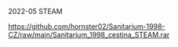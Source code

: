 2022-05 STEAM

https://github.com/hornster02/Sanitarium-1998-CZ/raw/main/Sanitarium_1998_cestina_STEAM.rar
